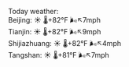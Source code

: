 Today weather:  
Beijing: ☀️ 🌡️+82°F 🌬️↖7mph  
Tianjin: ☀️ 🌡️+82°F 🌬️↖9mph  
Shijiazhuang: ☀️ 🌡️+82°F 🌬️↖4mph  
Tangshan: ☀️ 🌡️+81°F 🌬️↖7mph  
